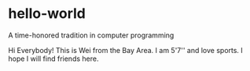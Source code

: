 # hello-world
A time-honored tradition in computer programming

Hi Everybody! This is Wei from the Bay Area. I am 5'7'' and love sports. I hope I will find friends here.
